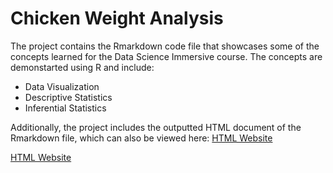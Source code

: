 # Chicken Weight Analysis

The project contains the Rmarkdown code file that showcases some of the concepts learned for the Data Science Immersive course. The concepts are demonstarted using R and include:</br> 
- Data Visualization
- Descriptive Statistics
- Inferential Statistics 

Additionally, the project includes the outputted HTML document of the Rmarkdown file, which can also be viewed here: [HTML Website](./ReproducibleResearch.html)

[HTML Website](https://ayah-kamal.github.io/chickenweightanalysis/)


